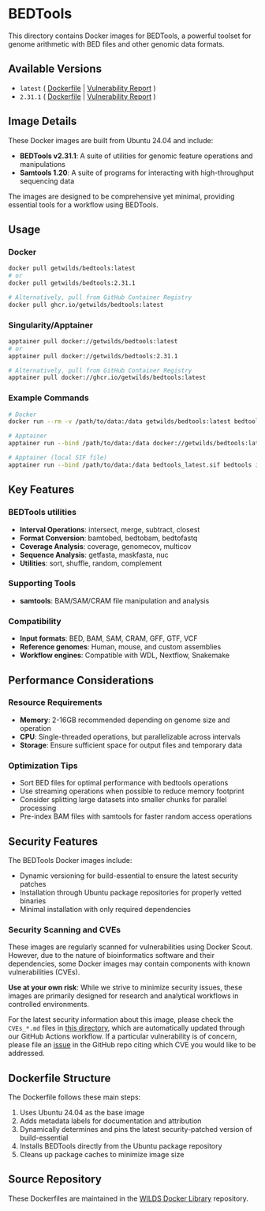 # BEDTools

This directory contains Docker images for BEDTools, a powerful toolset for genome arithmetic with BED files and other genomic data formats.

## Available Versions

- `latest` ( [Dockerfile](https://github.com/getwilds/wilds-docker-library/blob/main/bedtools/Dockerfile_latest) | [Vulnerability Report](https://github.com/getwilds/wilds-docker-library/blob/main/bedtools/CVEs_latest.md) )
- `2.31.1` ( [Dockerfile](https://github.com/getwilds/wilds-docker-library/blob/main/bedtools/Dockerfile_2.31.1) | [Vulnerability Report](https://github.com/getwilds/wilds-docker-library/blob/main/bedtools/CVEs_2.31.1.md) )

## Image Details

These Docker images are built from Ubuntu 24.04 and include:

- **BEDTools v2.31.1**: A suite of utilities for genomic feature operations and manipulations
- **Samtools 1.20**: A suite of programs for interacting with high-throughput sequencing data

The images are designed to be comprehensive yet minimal, providing essential tools for a workflow using BEDTools.

## Usage

### Docker

```bash
docker pull getwilds/bedtools:latest
# or
docker pull getwilds/bedtools:2.31.1

# Alternatively, pull from GitHub Container Registry
docker pull ghcr.io/getwilds/bedtools:latest
```

### Singularity/Apptainer

```bash
apptainer pull docker://getwilds/bedtools:latest
# or
apptainer pull docker://getwilds/bedtools:2.31.1

# Alternatively, pull from GitHub Container Registry
apptainer pull docker://ghcr.io/getwilds/bedtools:latest
```

### Example Commands

```bash
# Docker
docker run --rm -v /path/to/data:/data getwilds/bedtools:latest bedtools intersect -a file1.bed -b file2.bed > intersections.bed

# Apptainer
apptainer run --bind /path/to/data:/data docker://getwilds/bedtools:latest bedtools intersect -a file1.bed -b file2.bed > intersections.bed

# Apptainer (local SIF file)
apptainer run --bind /path/to/data:/data bedtools_latest.sif bedtools intersect -a file1.bed -b file2.bed > intersections.bed
```

## Key Features

### **BEDTools utilities**
- **Interval Operations**: intersect, merge, subtract, closest
- **Format Conversion**: bamtobed, bedtobam, bedtofastq
- **Coverage Analysis**: coverage, genomecov, multicov
- **Sequence Analysis**: getfasta, maskfasta, nuc
- **Utilities**: sort, shuffle, random, complement

### **Supporting Tools**
- **samtools**: BAM/SAM/CRAM file manipulation and analysis

### **Compatibility**
- **Input formats**: BED, BAM, SAM, CRAM, GFF, GTF, VCF
- **Reference genomes**: Human, mouse, and custom assemblies
- **Workflow engines**: Compatible with WDL, Nextflow, Snakemake

## Performance Considerations

### Resource Requirements
- **Memory**: 2-16GB recommended depending on genome size and operation
- **CPU**: Single-threaded operations, but parallelizable across intervals
- **Storage**: Ensure sufficient space for output files and temporary data

### Optimization Tips
- Sort BED files for optimal performance with bedtools operations
- Use streaming operations when possible to reduce memory footprint
- Consider splitting large datasets into smaller chunks for parallel processing
- Pre-index BAM files with samtools for faster random access operations

## Security Features

The BEDTools Docker images include:

- Dynamic versioning for build-essential to ensure the latest security patches
- Installation through Ubuntu package repositories for properly vetted binaries
- Minimal installation with only required dependencies

### Security Scanning and CVEs

These images are regularly scanned for vulnerabilities using Docker Scout. However, due to the nature of bioinformatics software and their dependencies, some Docker images may contain components with known vulnerabilities (CVEs).

**Use at your own risk**: While we strive to minimize security issues, these images are primarily designed for research and analytical workflows in controlled environments.

For the latest security information about this image, please check the `CVEs_*.md` files in [this directory](https://github.com/getwilds/wilds-docker-library/tree/main/bedtools), which are automatically updated through our GitHub Actions workflow. If a particular vulnerability is of concern, please file an [issue](https://github.com/getwilds/wilds-docker-library/issues) in the GitHub repo citing which CVE you would like to be addressed.

## Dockerfile Structure

The Dockerfile follows these main steps:

1. Uses Ubuntu 24.04 as the base image
2. Adds metadata labels for documentation and attribution
3. Dynamically determines and pins the latest security-patched version of build-essential
4. Installs BEDTools directly from the Ubuntu package repository
5. Cleans up package caches to minimize image size

## Source Repository

These Dockerfiles are maintained in the [WILDS Docker Library](https://github.com/getwilds/wilds-docker-library) repository.
